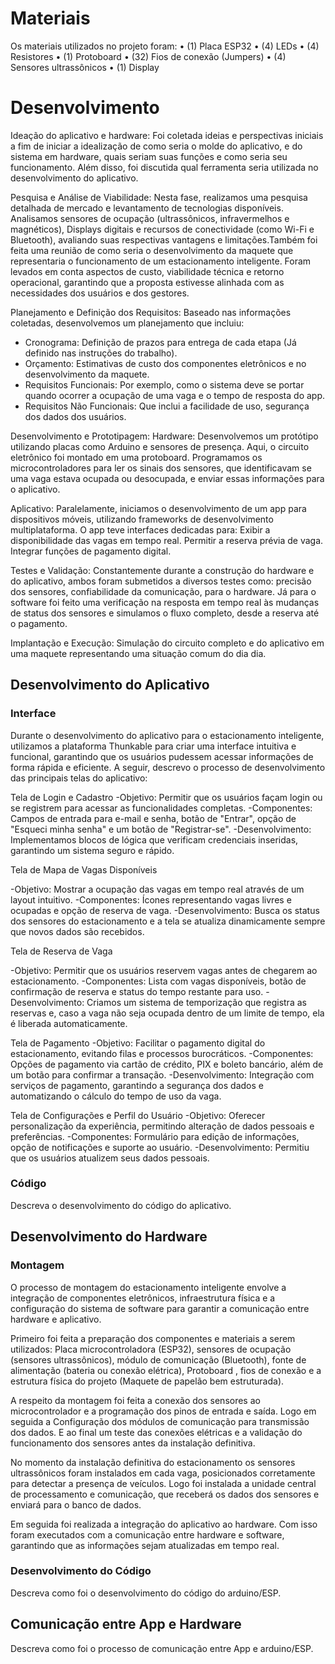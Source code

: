
# Materiais

Os materiais utilizados no projeto foram:
•	(1) Placa ESP32
•	(4) LEDs 
•	(4) Resistores
•	(1) Protoboard
•	(32) Fios de conexão (Jumpers)
•	(4) Sensores ultrassônicos
•	(1) Display 

# Desenvolvimento

Ideação do aplicativo e hardware: 
Foi coletada ideias e perspectivas iniciais a fim de  iniciar a idealização de como seria o molde do aplicativo, e do sistema em hardware, quais seriam suas funções e como seria seu funcionamento. Além disso, foi discutida qual ferramenta seria utilizada no desenvolvimento do aplicativo.

Pesquisa e Análise de Viabilidade: 
Nesta fase, realizamos uma pesquisa detalhada de mercado e levantamento de tecnologias disponíveis. Analisamos sensores de ocupação (ultrassônicos, infravermelhos e magnéticos), Displays digitais e recursos de conectividade (como Wi-Fi e Bluetooth), avaliando suas respectivas vantagens e limitações.Também foi feita uma reunião de como seria o desenvolvimento da maquete que representaria o funcionamento de um estacionamento inteligente.
Foram levados em conta aspectos de custo, viabilidade técnica e retorno operacional, garantindo que a proposta estivesse alinhada com as necessidades dos usuários e dos gestores.

Planejamento e Definição dos Requisitos:
Baseado nas informações coletadas, desenvolvemos um planejamento que incluiu:
- Cronograma: Definição de prazos para entrega de cada etapa (Já definido nas instruções do trabalho).
- Orçamento: Estimativas de custo dos componentes eletrônicos e no desenvolvimento da maquete.
- Requisitos Funcionais: Por exemplo, como o sistema deve se portar quando ocorrer a ocupação de uma vaga e o tempo de resposta do app.
- Requisitos Não Funcionais: Que inclui a facilidade de uso, segurança dos dados dos usuários.

Desenvolvimento e Prototipagem:
Hardware: Desenvolvemos um protótipo utilizando placas como Arduino e sensores de presença. Aqui, o circuito eletrônico foi montado em uma protoboard. Programamos os microcontroladores para ler os sinais dos sensores, que identificavam se uma vaga estava ocupada ou desocupada, e enviar essas informações para o aplicativo.

Aplicativo: Paralelamente, iniciamos o desenvolvimento de um app para dispositivos móveis, utilizando frameworks de desenvolvimento multiplataforma. O app teve interfaces dedicadas para: Exibir a disponibilidade das vagas em tempo real. Permitir a reserva prévia de vaga. Integrar funções de pagamento digital.

Testes e Validação:
Constantemente durante a construção do hardware e do aplicativo, ambos foram submetidos a diversos testes como: precisão dos sensores, confiabilidade da comunicação, para o hardware. Já para o software foi feito uma verificação na resposta em tempo real às mudanças de status dos sensores e simulamos o fluxo completo, desde a reserva até o pagamento.

Implantação e Execução:
Simulação do circuito completo e do aplicativo em uma maquete representando uma situação comum do dia dia.


## Desenvolvimento do Aplicativo

### Interface

Durante o desenvolvimento do aplicativo para o estacionamento inteligente, utilizamos a plataforma Thunkable para criar uma interface intuitiva e funcional, garantindo que os usuários pudessem acessar informações de forma rápida e eficiente. A seguir, descrevo o processo de desenvolvimento das principais telas do aplicativo:

Tela de Login e Cadastro
-Objetivo: Permitir que os usuários façam login ou se registrem para acessar as funcionalidades completas.
-Componentes: Campos de entrada para e-mail e senha, botão de "Entrar", opção de "Esqueci minha senha" e um botão de "Registrar-se".
-Desenvolvimento: Implementamos blocos de lógica que verificam credenciais inseridas, garantindo um sistema seguro e rápido.

Tela de Mapa de Vagas Disponíveis

-Objetivo: Mostrar a ocupação das vagas em tempo real através de um layout intuitivo.
-Componentes: Ícones representando vagas livres e ocupadas e opção de reserva de vaga.
-Desenvolvimento: Busca os status dos sensores do estacionamento e a tela se atualiza dinamicamente sempre que novos dados são recebidos.

 Tela de Reserva de Vaga
 
-Objetivo: Permitir que os usuários reservem vagas antes de chegarem ao estacionamento.
-Componentes: Lista com vagas disponíveis, botão de confirmação de reserva e status do tempo restante para uso.
-Desenvolvimento: Criamos um sistema de temporização que registra as reservas e, caso a vaga não seja ocupada dentro de um limite de tempo, ela é liberada automaticamente.

Tela de Pagamento
-Objetivo: Facilitar o pagamento digital do estacionamento, evitando filas e processos burocráticos.
-Componentes: Opções de pagamento via cartão de crédito, PIX e boleto bancário, além de um botão para confirmar a transação.
-Desenvolvimento: Integração com serviços de pagamento, garantindo a segurança dos dados e automatizando o cálculo do tempo de uso da vaga.

Tela de Configurações e Perfil do Usuário
-Objetivo: Oferecer personalização da experiência, permitindo alteração de dados pessoais e preferências.
-Componentes: Formulário para edição de informações, opção de notificações e suporte ao usuário.
-Desenvolvimento: Permitiu que os usuários atualizem seus dados pessoais.

### Código

Descreva o desenvolvimento do código do aplicativo.

## Desenvolvimento do Hardware

### Montagem

O processo de montagem do estacionamento inteligente envolve a integração de componentes eletrônicos, infraestrutura física e a configuração do sistema de software para garantir a comunicação entre hardware e aplicativo.

Primeiro foi feita a preparação dos componentes e materiais a serem utilizados:
Placa microcontroladora (ESP32), sensores de ocupação (sensores ultrassônicos), módulo de comunicação (Bluetooth), fonte de alimentação (bateria ou conexão elétrica), Protoboard , fios de conexão e a estrutura física do projeto (Maquete de papelão bem estruturada).

A respeito da montagem foi feita a conexão dos sensores ao microcontrolador e a programação dos pinos de entrada e saída. Logo em seguida a Configuração dos módulos de comunicação para transmissão dos dados. E ao final um teste das conexões elétricas e a validação do funcionamento dos sensores antes da instalação definitiva.

No momento da instalação definitiva do estacionamento os sensores ultrassônicos foram instalados em cada vaga, posicionados corretamente para detectar a presença de veículos. Logo foi instalada a unidade central de processamento e comunicação, que receberá os dados dos sensores e enviará para o banco de dados.

Em seguida foi realizada a integração do aplicativo ao hardware. Com isso foram executados com a comunicação entre hardware e software, garantindo que as informações sejam atualizadas em tempo real.

### Desenvolvimento do Código

Descreva como foi o desenvolvimento do código do arduino/ESP.

## Comunicação entre App e Hardware

Descreva como foi o processo de comunicação entre App e arduino/ESP.
